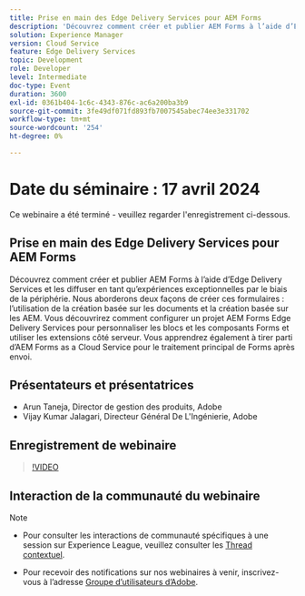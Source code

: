 ```yaml
---
title: Prise en main des Edge Delivery Services pour AEM Forms
description: 'Découvrez comment créer et publier AEM Forms à l’aide d’Edge Delivery Services et les diffuser en tant qu’expériences exceptionnelles par le biais de la périphérie. Nous aborderons deux façons de créer ces formulaires : l’utilisation de la création basée sur les documents et la création basée sur les AEM. Vous découvrirez comment configurer un projet AEM Forms Edge Delivery Services pour personnaliser les blocs et les composants Forms et utiliser les extensions côté serveur. Vous apprendrez également à tirer parti d’AEM Forms as a Cloud Service pour le traitement principal de Forms après envoi.'
solution: Experience Manager
version: Cloud Service
feature: Edge Delivery Services
topic: Development
role: Developer
level: Intermediate
doc-type: Event
duration: 3600
exl-id: 0361b404-1c6c-4343-876c-ac6a200ba3b9
source-git-commit: 3fe49df071fd893fb7007545abec74ee3e331702
workflow-type: tm+mt
source-wordcount: '254'
ht-degree: 0%

---
```


# Date du séminaire : 17 avril 2024

Ce webinaire a été terminé - veuillez regarder l&#39;enregistrement ci-dessous.

## Prise en main des Edge Delivery Services pour AEM Forms

Découvrez comment créer et publier AEM Forms à l’aide d’Edge Delivery Services et les diffuser en tant qu’expériences exceptionnelles par le biais de la périphérie. Nous aborderons deux façons de créer ces formulaires : l’utilisation de la création basée sur les documents et la création basée sur les AEM. Vous découvrirez comment configurer un projet AEM Forms Edge Delivery Services pour personnaliser les blocs et les composants Forms et utiliser les extensions côté serveur. Vous apprendrez également à tirer parti d’AEM Forms as a Cloud Service pour le traitement principal de Forms après envoi.

## Présentateurs et présentatrices

* Arun Taneja, Director de gestion des produits, Adobe
* Vijay Kumar Jalagari, Directeur Général De L&#39;Ingénierie, Adobe

## Enregistrement de webinaire

>[!VIDEO](https://video.tv.adobe.com/v/3428434/)

## Interaction de la communauté du webinaire

>[!NOTE]
> 
>* Pour consulter les interactions de communauté spécifiques à une session sur Experience League, veuillez consulter les [Thread contextuel](https://adobe.ly/4aCz0OE).
>
>* Pour recevoir des notifications sur nos webinaires à venir, inscrivez-vous à l’adresse [Groupe d’utilisateurs d’Adobe](https://aem-augs.adobe.com/).
